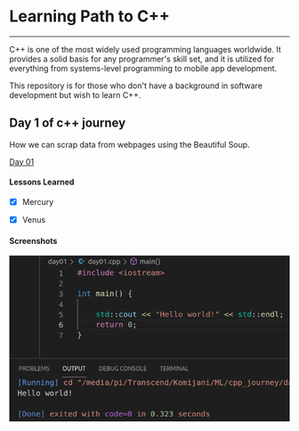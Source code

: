 # Learning Path to C++
***
C++ is one of the most widely used programming languages worldwide.
It provides a solid basis for any programmer's skill set, and it is utilized for everything from systems-level programming to mobile app development.

This repository is for those who don't have a background in software development but wish to learn C++. 

## Day 1 of c++ journey

How we can scrap data from webpages using the Beautiful Soup.

  [Day 01](day01)
#### Lessons Learned

- [x] Mercury
- [x] Venus


#### Screenshots

![App Screenshot](images/Day_01.png)
